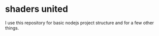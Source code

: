 # shaders united
I use this repository for basic nodejs project structure and for a few other things.
